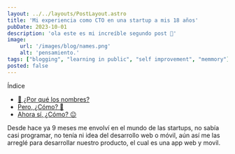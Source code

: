 ```yaml
---
layout: ../../layouts/PostLayout.astro
title: 'Mi experiencia como CTO en una startup a mis 18 años'
pubDate: 2023-10-01
description: 'ola este es mi increíble segundo post 🥳'
image:
    url: '/images/blog/names.png'
    alt: 'pensamiento.'
tags: ["blogging", "learning in public", "self improvement", "memmory"]
posted: false
---
```


Índice

- [🤔 ¿Por qué los nombres?](#-por-qué-los-nombres)
- [Pero, ¿Cómo? 🤨](#pero-cómo-)
- [Ahora sí, ¿Cómo? 😐](#ahora-sí-cómo-)

Desde hace ya 9 meses me envolví en el mundo de las startups, no sabía casi programar, no tenía ni idea del desarrollo web o móvil, aún así me las arreglé para desarrollar nuestro producto, el cual es una app web y movil.

# 